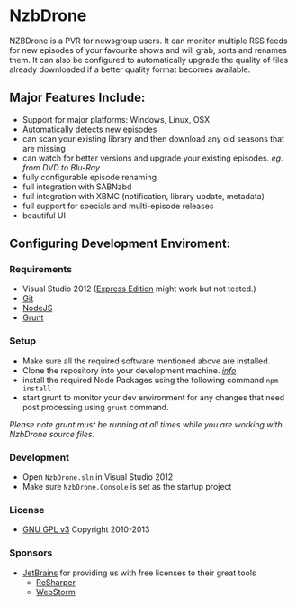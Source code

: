 # NzbDrone #


NZBDrone is a PVR for newsgroup users. It can monitor multiple RSS feeds for new episodes of your favourite shows and will grab, sorts and renames them. It can also be configured to automatically upgrade the quality of files already downloaded if a better quality format becomes available.

## Major Features Include: ##

* Support for major platforms: Windows, Linux, OSX
* Automatically detects new episodes
* can scan your existing library and then download any old seasons that are missing
* can watch for better versions and upgrade your existing episodes. *eg. from DVD to Blu-Ray*
* fully configurable episode renaming
* full integration with SABNzbd
* full integration with XBMC (notification, library update, metadata)
* full support for specials and multi-episode releases
* beautiful UI


## Configuring Development Enviroment: ##

### Requirements ###
- Visual Studio 2012 ([Express Edition](http://www.microsoft.com/visualstudio/eng/products/visual-studio-express-for-web "Express Edition") might work but not tested.)
- [Git](http://git-scm.com/downloads)
- [NodeJS](http://nodejs.org/download/)
- [Grunt](http://gruntjs.com/getting-started)

### Setup ###

- Make sure all the required software mentioned above are installed.
- Clone the repository into your development machine. [*info*](https://help.github.com/articles/working-with-repositories)
- install the required Node Packages using the following command `npm install`
- start grunt to monitor your dev environment for any changes that need post processing using `grunt` command.

*Please note grunt must be running at all times while you are working with NzbDrone source files.*


### Development ###
- Open `NzbDrone.sln` in Visual Studio 2012
- Make sure `NzbDrone.Console` is set as the startup project


### License ###
* [GNU GPL v3](http://www.gnu.org/licenses/gpl.html)
Copyright 2010-2013 


### Sponsors ###
- [JetBrains](http://www.jetbrains.com/) for providing us with free licenses to their great tools
	- [ReSharper](http://www.jetbrains.com/resharper/)
	- [WebStorm](http://www.jetbrains.com/webstorm/)